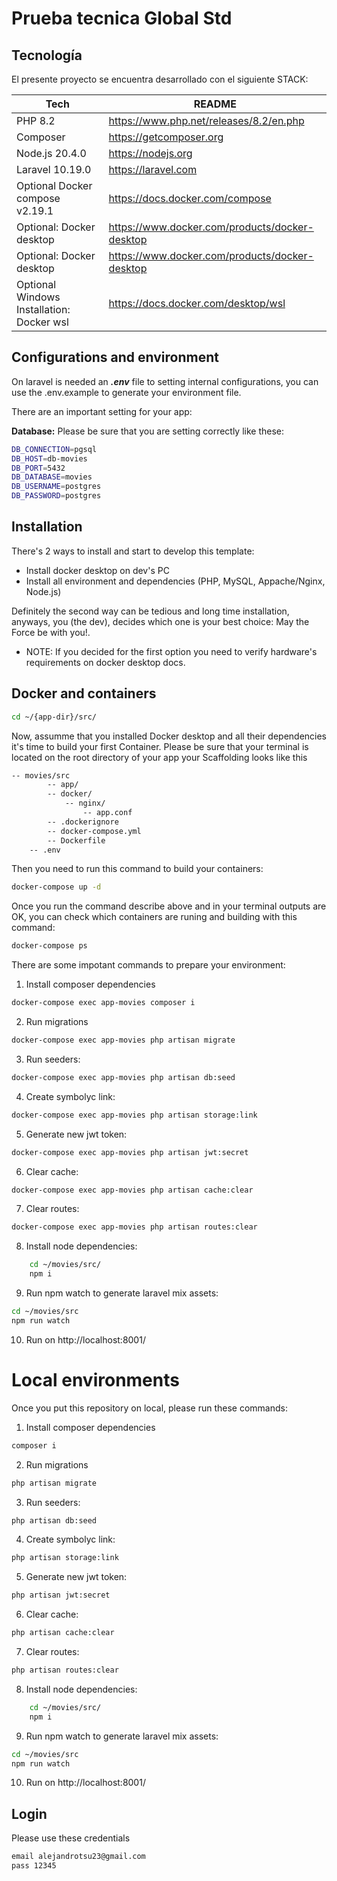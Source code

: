 
# Prueba tecnica Global Std

## Tecnología

El presente proyecto se encuentra desarrollado con el siguiente STACK:

| Tech | README |
| ------ | ------ |
| PHP 8.2 | https://www.php.net/releases/8.2/en.php|
| Composer | https://getcomposer.org|
| Node.js 20.4.0 | https://nodejs.org|
| Laravel 10.19.0 | https://laravel.com|
| Optional Docker compose v2.19.1 | https://docs.docker.com/compose|
| Optional: Docker desktop | https://www.docker.com/products/docker-desktop|
| Optional: Docker desktop | https://www.docker.com/products/docker-desktop|
| Optional Windows Installation: Docker wsl | https://docs.docker.com/desktop/wsl|


## Configurations and environment

On laravel is needed an ***.env*** file to setting internal configurations, you can use the .env.example to generate your environment file.  

There are an important setting for your app:  

**Database:** Please be sure that you are setting correctly like these:

```sh
DB_CONNECTION=pgsql
DB_HOST=db-movies
DB_PORT=5432
DB_DATABASE=movies
DB_USERNAME=postgres
DB_PASSWORD=postgres
```  

## Installation

There's 2 ways to install and start to develop this template:

- Install docker desktop on dev's PC
- Install all environment and dependencies (PHP, MySQL, Appache/Nginx, Node.js)

Definitely the second way can be tedious and long time installation, anyways, you (the dev), decides which one is your best choice: May the Force be with you!.

- NOTE: If you decided for the first option you need to verify hardware's requirements on docker desktop docs.

## Docker and containers

```sh
cd ~/{app-dir}/src/
```

Now, assumme that you installed Docker desktop and all their dependencies it's time to build your first Container. Please be sure that your terminal is located on the root directory of your app your Scaffolding looks like this  


```sh
-- movies/src  
        -- app/  
        -- docker/  
            -- nginx/  
                -- app.conf  
        -- .dockerignore  
        -- docker-compose.yml
        -- Dockerfile  
    -- .env
```

Then you need to run this command to build your containers:  

```sh
docker-compose up -d
```

Once you run the command describe above and in your terminal outputs are OK, you can check which containers are runing and building with this command:


```sh
docker-compose ps
```  

There are some impotant commands to prepare your environment:  

1. Install composer dependencies 

```sh
docker-compose exec app-movies composer i
```  

2. Run migrations 

```sh
docker-compose exec app-movies php artisan migrate
```  

3. Run seeders:  

```sh
docker-compose exec app-movies php artisan db:seed
```  

4. Create symbolyc link:  

```sh
docker-compose exec app-movies php artisan storage:link
```  

5. Generate new jwt token:  

```sh
docker-compose exec app-movies php artisan jwt:secret
``` 

6. Clear cache:  

```sh
docker-compose exec app-movies php artisan cache:clear
``` 

7. Clear routes:  

```sh
docker-compose exec app-movies php artisan routes:clear
``` 

8. Install node dependencies:  

```sh
    cd ~/movies/src/ 
    npm i
```  

9. Run npm watch to generate laravel mix assets:  

```sh
cd ~/movies/src
npm run watch
```  

10. Run on 
http://localhost:8001/

# Local environments

Once you put this repository on local, please run these commands:

1. Install composer dependencies 

```sh
composer i
```  

2. Run migrations 

```sh
php artisan migrate
```  

3. Run seeders:  

```sh
php artisan db:seed
```  

4. Create symbolyc link:  

```sh
php artisan storage:link
```  

5. Generate new jwt token:  

```sh
php artisan jwt:secret
``` 

6. Clear cache:  

```sh
php artisan cache:clear
``` 

7. Clear routes:  

```sh
php artisan routes:clear
``` 

8. Install node dependencies:  

```sh
    cd ~/movies/src/ 
    npm i
```  

9. Run npm watch to generate laravel mix assets:  

```sh
cd ~/movies/src
npm run watch
```  

10. Run on 
http://localhost:8001/

## Login
Please use these credentials

```sh
email alejandrotsu23@gmail.com
pass 12345
```  


